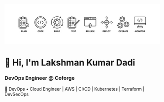 <div align="center">
  <img src="https://github.com/lakshman975/lakshman975/blob/main/git_banner.png" alt="GitHub Banner" width="800"/>
</div>

# 👋 Hi, I'm Lakshman Kumar Dadi

### DevOps Engineer @ Coforge
🚀 DevOps  • Cloud Engineer | AWS | CI/CD | Kubernetes | Terraform | DevSecOps

